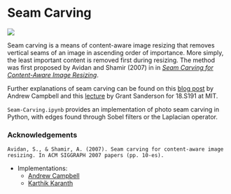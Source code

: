# Seam Carving

<img src="Winter1946.gif">

Seam carving is a means of content-aware image resizing that removes vertical seams of an image in ascending order of importance. More simply, the least important content is removed first during resizing. The method was first proposed by Avidan and Shamir (2007) in in <a href="http://citeseerx.ist.psu.edu/viewdoc/download?doi=10.1.1.570.6321&rep=rep1&type=pdf">*Seam Carving for Content-Aware Image Resizing*</a>.

Further explanations of seam carving can be found on this <a href="https://andrewdcampbell.github.io/seam-carving">blog post</a> by Andrew Campbell and this <a href="https://www.youtube.com/watch?v=rpB6zQNsbQU&ab_channel=TheJuliaProgrammingLanguage">lecture</a> by Grant Sanderson for 18.S191 at MIT.

```Seam-Carving.ipynb``` provides an implementation of photo seam carving in Python, with edges found through Sobel filters or the Laplacian operator. 

### Acknowledgements

```
Avidan, S., & Shamir, A. (2007). Seam carving for content-aware image resizing. In ACM SIGGRAPH 2007 papers (pp. 10-es).
```
- Implementations:
  - <a href="https://github.com/andrewdcampbell/seam-carving">Andrew Campbell</a>
  - <a href="https://karthikkaranth.me/blog/implementing-seam-carving-with-python/">Karthik Karanth</a>
